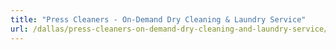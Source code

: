 ```yaml
---
title: "Press Cleaners - On-Demand Dry Cleaning & Laundry Service"
url: /dallas/press-cleaners-on-demand-dry-cleaning-and-laundry-service/
---
```

